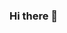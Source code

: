 ### Hi there 👋

<!--
**kalissaHr/kalissaHr** is a ✨ _special_ ✨ repository because its `README.md` (this file) appears on your GitHub profile.

Here are some ideas to get you started:

- 🔭 I’m currently working on 30 days of React projects
- 🌱 I’m currently learning react + advanced Javascript
- 👯 I’m looking to collaborate on react
- 🤔 I’m looking for help with react
- 💬 Ask me about javascript
- 📫 How to reach me: email.com 
- 😄 Pronouns: kola
- ⚡ Fun fact: reading


